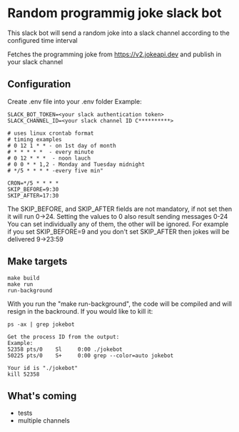 # Random programmig joke slack bot


This slack bot will send a random joke into a slack channel according to the configured time interval

Fetches the programming joke from https://v2.jokeapi.dev and publish in your slack channel

## Configuration

Create .env file into your .env folder
Example:

```
SLACK_BOT_TOKEN=<your slack authentication token>
SLACK_CHANNEL_ID=<your slack channel ID C**********>

# uses linux crontab format
# timing examples
# 0 12 1 * * - on 1st day of month
# * * * * *  - every minute
# 0 12 * * *  - noon lauch
# 0 0 * * 1,2 - Monday and Tuesday midnight
# */5 * * * * -every five min"

CRON=*/5 * * * *
SKIP_BEFORE=9:30
SKIP_AFTER=17:30
```

The SKIP_BEFORE, and SKIP_AFTER fields are not mandatory, if not set then it will run 0->24.
Setting the values to 0 also result sending messages 0-24
You can set individually any of them, the other will be ignored. For example if you set SKIP_BEFORE=9 and you don't set SKIP_AFTER then jokes will be delivered 9->23:59


## Make targets

```
make build
make run
run-background
```


With you run the "make run-background", the code will be compiled and will resign in the backround.
If you would like to kill it:

```
ps -ax | grep jokebot

Get the process ID from the output:
Example:
52358 pts/0    Sl     0:00 ./jokebot
50225 pts/0    S+     0:00 grep --color=auto jokebot

Your id is "./jokebot"
kill 52358
```

## What's coming

- tests
- multiple channels

